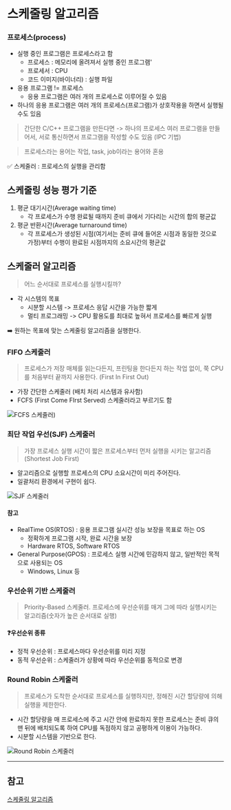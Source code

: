 # 스케줄링 알고리즘

### 프로세스(process)

* 실행 중인 프로그램은 프로세스라고 함
  * 프로세스 : 메모리에 올려져서 실행 중인 프로그램'
  * 프로세서 : CPU
  * 코드 이미지(바이너리) : 실행 파일
* 응용 프로그램 != 프로세스
  * 응용 프로그램은 여러 개의 프로세스로 이루어질 수 있음
* 하나의 응용 프로그램은 여러 개의 프로세스(프로그램)가 상호작용을 하면서 실행될 수도 있음

> 간단한 C/C++ 프로그램을 만든다면 -> 하나의 프로세스
> 여러 프로그램을 만들어서, 서로 통신하면서 프로그램을 작성할 수도 있음 (IPC 기법)

> 프로세스라는 용어는 작업, task, job이라는 용어와 혼용



✅ 스케줄러 : 프로세스의 실행을 관리함



## 스케줄링 성능 평가 기준

1. 평균 대기시간(Average waiting time)
   * 각 프로세스가 수행 완료될 때까지 준비 큐에서 기다리는 시간의 합의 평균값
2. 평균 반환시간(Average turnaround time)
   * 각 프로세스가 생성된 시점(여기서는 준비 큐에 들어온 시점과 동일한 것으로 가정)부터 수행이 완료된 시점까지의 소요시간의 평균값





## 스케줄러 알고리즘

> 어느 순서대로 프로세스를 실행시킬까?

* 각 시스템의 목표
  * 시분할 시스템 -> 프로세스 응답 시간을 가능한 짧게
  * 멀티 프로그래밍 -> CPU 활용도를 최대로 높혀서 프로세스를 빠르게 실행

➡️ 원하는 목표에 맞는 스케줄링 알고리즘을 실행한다.



### FIFO 스케줄러

>프로세스가 저장 매체를 읽는다든지, 프린팅을 한다든지 하는 작업 없이, 쭉 CPU를 처음부터 끝까지 사용한다.
>(First In First Out)

* 가장 간단한 스케줄러 (배치 처리 시스템과 유사함)
* FCFS (First Come FIrst Served) 스케줄러라고 부르기도 함

![FCFS 스케줄러](https://hyuntaekhong.github.io/assets/images/os/os09.png))



### 최단 작업 우선(SJF) 스케줄러

> 가장 프로세스 실행 시간이 짧은 프로세스부터 먼저 실행을 시키는 알고리즘
> (Shortest Job First)

* 알고리즘으로 실행할 프로세스의 CPU 소요시간이 미리 주어진다.
* 일괄처리 환경에서 구현이 쉽다.

![SJF 스케줄러](https://hyuntaekhong.github.io/assets/images/os/os11.png)



#### 참고

* RealTime OS(RTOS) : 응용 프로그램 실시간 성능 보장을 목표로 하는 OS
  * 정확하게 프로그램 시작, 완료 시간을 보장
  * Hardware RTOS, Software RTOS
* General Purpose(GPOS) : 프로세스 실행 시간에 민감하지 않고, 일반적인 목적으로 사용되는 OS
  * Windows, Linux 등



### 우선순위 기반 스케줄러

> Priority-Based 스케줄러. 프로세스에 우선순위를 매겨 그에 따라 실행시키는 알고리즘(숫자가 높은 순서대로 실행)



####  ❓우선순위 종류

* 정적 우선순위 : 프로세스마다 우선순위를 미리 지정
* 동적 우선순위 : 스케줄러가 상황에 따라 우선순위를 동적으로 변경



### Round Robin 스케줄러

> 프로세스가 도착한 순서대로 프로세스를 실행하지만, 정해진 시간 할당량에 의해 실행을 제한한다.

* 시간 할당량을 매 프로세스에 주고 시간 안에 완료하지 못한 프로세스는 준비 큐의 맨 뒤에 배치되도록 하여 CPU를 독점하지 않고 공평하게 이용이 가능하다.
* 시분할 시스템을 기반으로 한다.



![Round Robin 스케줄러](https://hyuntaekhong.github.io/assets/images/os/os14.png)



---

## 참고

[스케줄링 알고리즘](https://hyuntaekhong.github.io/blog/OperatingSystem03/)